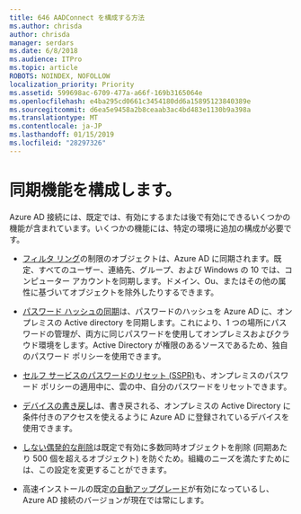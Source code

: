 ```yaml
---
title: 646 AADConnect を構成する方法
ms.author: chrisda
author: chrisda
manager: serdars
ms.date: 6/8/2018
ms.audience: ITPro
ms.topic: article
ROBOTS: NOINDEX, NOFOLLOW
localization_priority: Priority
ms.assetid: 599698ac-6709-477a-a66f-169b3165064e
ms.openlocfilehash: e4ba295cd0661c3454180dd6a15895123840389e
ms.sourcegitcommit: d6ea5e9458a2b8ceaab3ac4bd483e1130b9a398a
ms.translationtype: MT
ms.contentlocale: ja-JP
ms.lasthandoff: 01/15/2019
ms.locfileid: "28297326"
---
```

# <a name="configure-sync-features"></a>同期機能を構成します。

Azure AD 接続には、既定では、有効にするまたは後で有効にできるいくつかの機能が含まれています。いくつかの機能には、特定の環境に追加の構成が必要です。
  
- [フィルタ リング](https://docs.microsoft.com/azure/active-directory/connect/active-directory-aadconnectsync-configure-filtering)の制限のオブジェクトは、Azure AD に同期されます。既定、すべてのユーザー、連絡先、グループ、および Windows の 10 では、コンピューター アカウントを同期します。ドメイン、Ou、またはその他の属性に基づいてオブジェクトを除外したりするできます。 
    
- [パスワード ハッシュの同期](https://docs.microsoft.com/azure/active-directory/connect/active-directory-aadconnectsync-implement-password-hash-synchronization)は、パスワードのハッシュを Azure AD に、オンプレミスの Active directory を同期します。これにより、1 つの場所にパスワードの管理が、両方に同じパスワードを使用してオンプレミスおよびクラウド環境をします。Active Directory が権限のあるソースであるため、独自のパスワード ポリシーを使用できます。 
    
- [セルフ サービスのパスワードのリセット (SSPR)](https://docs.microsoft.com/azure/active-directory/authentication/quickstart-sspr)も、オンプレミスのパスワード ポリシーの適用中に、雲の中、自分のパスワードをリセットできます。 
    
- [デバイスの書き戻し](https://docs.microsoft.com/azure/active-directory/connect/active-directory-aadconnect-feature-device-writeback)は、書き戻される、オンプレミスの Active Directory に条件付きのアクセスを使えるように Azure AD に登録されているデバイスを使用できます。 
    
- [しない偶発的な削除](https://docs.microsoft.com/azure/active-directory/connect/active-directory-aadconnectsync-feature-prevent-accidental-deletes)は既定で有効に多数同時オブジェクトを削除 (同期あたり 500 個を超えるオブジェクト) を防ぐため。組織のニーズを満たすためには、この設定を変更することができます。 
    
- 高速インストールの既定[の自動アップグレード](https://docs.microsoft.com/azure/active-directory/connect/active-directory-aadconnect-feature-automatic-upgrade)が有効になっているし、Azure AD 接続のバージョンが現在では常にします。 
    

